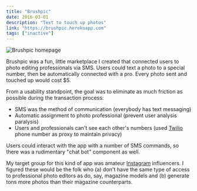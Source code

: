 ```yaml
---
title: "Brushpic"
date: 2016-03-01
description: "Text to touch up photos"
link: "https://brushpic.herokuapp.com"
tags: ["inactive"]
---
```


![Brushpic homepage](/images/projects/brushpic/homepage.png)

Brushpic was a fun, little marketplace I created that connected users to photo editing professionals via SMS. Users could text a photo to a special number, then be automatically connected with a pro. Every photo sent and touched up would cost $5.

From a usability standpoint, the goal was to eliminate as much friction as possible during the transaction process:

- SMS was the method of communication (everybody has text messaging)
- Automatic assignment to photo professional (prevent user analysis paralysis)
- Users and professionals can't see each other's numbers (used [Twilio](https://twilio.com) phone number as proxy to maintain privacy) 

Users could interact with the app with a number of SMS commands, so there was a rudimentary "chat bot" component as well.

My target group for this kind of app was amateur [Instagram](https://instagram.com) influencers. I figured these would be the folk who (a) don't have the same type of access to professional photo editors as do, say, magazine models and (b) generate tons more photos than their magazine counterparts.
